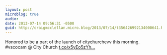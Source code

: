 ```yaml
---
layout: post
microblog: true
audio: 
date: 2013-07-14 09:56:31 -0500
guid: http://craigmcclellan.micro.blog/2013/07/14/t356426992134000641.html
---
```

Honored to be a part of the launch of citychurchevv this morning. #vscocam @ City Church [t.co/x5yEo5zYh...](http://t.co/x5yEo5zYhQ)
